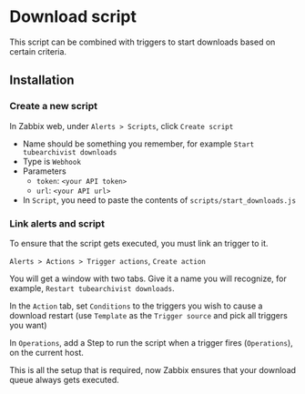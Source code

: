 # Download script
This script can be combined with triggers to start downloads based on certain criteria.
## Installation
### Create a new script
In Zabbix web, under `Alerts > Scripts`, click `Create script`

* Name should be something you remember, for example `Start tubearchivist downloads`
* Type is `Webhook`
* Parameters
    * `token`: `<your API token>`
    * `url`: `<your API url>`
* In `Script`, you need to paste the contents of `scripts/start_downloads.js`

### Link alerts and script
To ensure that the script gets executed, you must link an trigger to it.

`Alerts > Actions > Trigger actions`, `Create action`

You will get a window with two tabs. Give it a name you will recognize, for example, `Restart tubearchivist downloads`.

In the `Action` tab, set `Conditions` to the triggers you wish to cause a download restart (use `Template` as the `Trigger source` and pick all triggers you want)

In `Operations`, add a Step to run the script when a trigger fires (`Operations`), on the current host.

This is all the setup that is required, now Zabbix ensures that your download queue always gets executed.